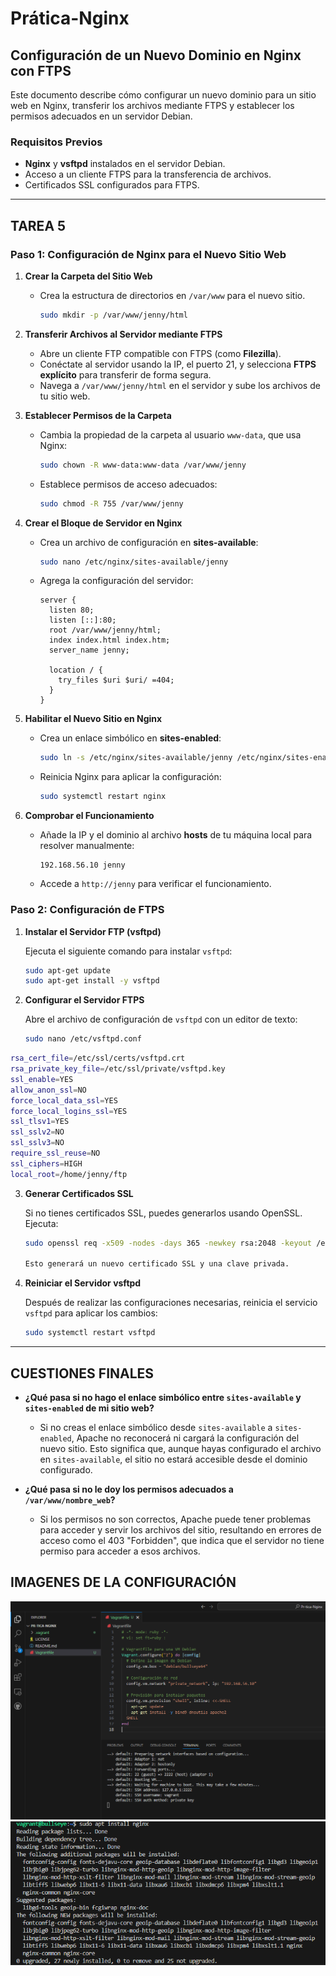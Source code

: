 # Prática-Nginx
## Configuración de un Nuevo Dominio en Nginx con FTPS

Este documento describe cómo configurar un nuevo dominio para un sitio web en Nginx, transferir los archivos mediante FTPS y establecer los permisos adecuados en un servidor Debian.

### Requisitos Previos
- **Nginx** y **vsftpd** instalados en el servidor Debian.
- Acceso a un cliente FTPS para la transferencia de archivos.
- Certificados SSL configurados para FTPS.

---
## TAREA 5
### Paso 1: Configuración de Nginx para el Nuevo Sitio Web

1. **Crear la Carpeta del Sitio Web**
   - Crea la estructura de directorios en `/var/www` para el nuevo sitio.
     ```bash
     sudo mkdir -p /var/www/jenny/html
     ```

2. **Transferir Archivos al Servidor mediante FTPS**
   - Abre un cliente FTP compatible con FTPS (como **Filezilla**).
   - Conéctate al servidor usando la IP, el puerto 21, y selecciona **FTPS explícito** para transferir de forma segura.
   - Navega a `/var/www/jenny/html` en el servidor y sube los archivos de tu sitio web.

3. **Establecer Permisos de la Carpeta**
   - Cambia la propiedad de la carpeta al usuario `www-data`, que usa Nginx:
     ```bash
     sudo chown -R www-data:www-data /var/www/jenny
     ```
   - Establece permisos de acceso adecuados:
     ```bash
     sudo chmod -R 755 /var/www/jenny
     ```

4. **Crear el Bloque de Servidor en Nginx**
   - Crea un archivo de configuración en **sites-available**:
     ```bash
     sudo nano /etc/nginx/sites-available/jenny
     ```
   - Agrega la configuración del servidor:
     ```nginx
     server {
       listen 80;
       listen [::]:80;
       root /var/www/jenny/html;
       index index.html index.htm;
       server_name jenny;

       location / {
         try_files $uri $uri/ =404;
       }
     }
     ```

5. **Habilitar el Nuevo Sitio en Nginx**
   - Crea un enlace simbólico en **sites-enabled**:
     ```bash
     sudo ln -s /etc/nginx/sites-available/jenny /etc/nginx/sites-enabled/
     ```
   - Reinicia Nginx para aplicar la configuración:
     ```bash
     sudo systemctl restart nginx
     ```

6. **Comprobar el Funcionamiento**
   - Añade la IP y el dominio al archivo **hosts** de tu máquina local para resolver manualmente:
     ```plaintext
     192.168.56.10 jenny
     ```
   - Accede a `http://jenny` para verificar el funcionamiento.


### Paso 2: Configuración de FTPS

1. **Instalar el Servidor FTP (vsftpd)**

   Ejecuta el siguiente comando para instalar `vsftpd`:

   ```bash
   sudo apt-get update
   sudo apt-get install -y vsftpd
   ```

2. **Configurar el Servidor FTPS**

   Abre el archivo de configuración de `vsftpd` con un editor de texto:

   ```bash
   sudo nano /etc/vsftpd.conf
   ```

 

 ```bash
rsa_cert_file=/etc/ssl/certs/vsftpd.crt
rsa_private_key_file=/etc/ssl/private/vsftpd.key
ssl_enable=YES
allow_anon_ssl=NO
force_local_data_ssl=YES
force_local_logins_ssl=YES
ssl_tlsv1=YES
ssl_sslv2=NO
ssl_sslv3=NO
require_ssl_reuse=NO
ssl_ciphers=HIGH
local_root=/home/jenny/ftp
 ```


3. **Generar Certificados SSL**

   Si no tienes certificados SSL, puedes generarlos usando OpenSSL. Ejecuta:

   ```bash
   sudo openssl req -x509 -nodes -days 365 -newkey rsa:2048 -keyout /etc/ssl/private/vsftpd.key -out /etc/ssl/certs/vsftpd.crt    ```

   Esto generará un nuevo certificado SSL y una clave privada.

4. **Reiniciar el Servidor vsftpd**

   Después de realizar las configuraciones necesarias, reinicia el servicio `vsftpd` para aplicar los cambios:

   ```bash
   sudo systemctl restart vsftpd
   ```
---
## CUESTIONES FINALES

- **¿Qué pasa si no hago el enlace simbólico entre `sites-available` y `sites-enabled` de mi sitio web?**
  - Si no creas el enlace simbólico desde `sites-available` a `sites-enabled`, Apache no reconocerá ni cargará la configuración del nuevo sitio. Esto significa que, aunque hayas configurado el archivo en `sites-available`, el sitio no estará accesible desde el dominio configurado.

- **¿Qué pasa si no le doy los permisos adecuados a `/var/www/nombre_web`?**
  - Si los permisos no son correctos, Apache puede tener problemas para acceder y servir los archivos del sitio, resultando en errores de acceso como el 403 "Forbidden", que indica que el servidor no tiene permiso para acceder a esos archivos.

## IMAGENES DE LA CONFIGURACIÓN
![Imagen1](imagenes/imagen1.PNG)
![Imagen2](imagenes/imagen3.PNG)


